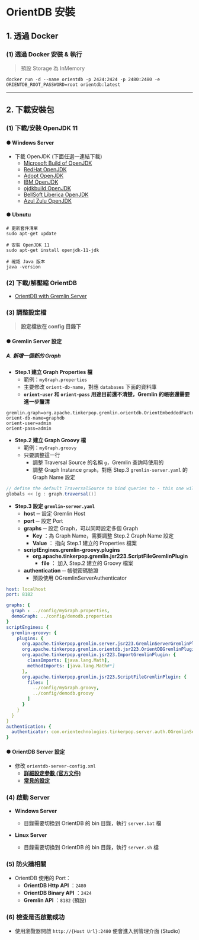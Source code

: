 # OrientDB 安裝

## 1. 透過 Docker

<h3>(1) 透過 Docker 安裝 & 執行</h3>

> 預設 Storage 為 InMemory

```shell
docker run -d --name orientdb -p 2424:2424 -p 2480:2480 -e ORIENTDB_ROOT_PASSWORD=root orientdb:latest
```





---

## 2. 下載安裝包

<h3>(1) 下載/安裝 OpenJDK 11</h3>

<h4>● Windows Server</h4>

* 下載 OpenJDK (下面任選一連結下載)
    * [Microsoft Build of OpenJDK](https://docs.microsoft.com/zh-tw/java/openjdk/download)
    * [RedHat OpenJDK](https://developers.redhat.com/products/openjdk/download)
    * [Adopt OpenJDK](https://adoptopenjdk.net/)
    * [IBM OpenJDK](https://www.ibm.com/support/pages/java-sdk-downloads)
    * [ojdkbuild OpenJDK](https://github.com/ojdkbuild/ojdkbuild)
    * [BellSoft Liberica OpenJDK](https://bell-sw.com/pages/downloads/#/java-11-lts)
    * [Azul Zulu OpenJDK](https://www.azul.com/downloads/?package=jdk)



<h4> ● Ubnutu</h4>

```shell
# 更新套件清單
sudo apt-get update

# 安裝 OpenJDK 11
sudo apt-get install openjdk-11-jdk

# 確認 Java 版本
java -version
```



<h3>(2) 下載/解壓縮 OrientDB</h3>

* [OrientDB with Gremlin Server](https://orientdb.org/download)



<h3>(3) 調整設定檔</h3>

> **設定檔放在 config 目錄下**

<h4>● Gremlin Server 設定</h4>

<h5>A. 新增一個新的 Graph</h5>

* **Step.1 建立 Graph Properties 檔**
    * 範例：`myGraph.properties`
    * 主要修改 `orient-db-name`，對應 `databases` 下面的資料庫
    * **`orient-user` 和 `orient-pass` 用途目前還不清楚，Gremlin 的帳密還需要進一步釐清**

```properties
gremlin.graph=org.apache.tinkerpop.gremlin.orientdb.OrientEmbeddedFactory
orient-db-name=graphdb
orient-user=admin
orient-pass=admin
```

* **Step.2 建立 Graph Groovy 檔**
    * 範例：`myGraph.groovy`
    * 只要調整這一行
        * 調整 Traversal Source 的名稱 `g`，Gremlin 查詢時使用的
        * 調整 Graph Instance `graph`，對應 Step.3 `gremlin-server.yaml` 的 Graph Name 設定

```groovy
// define the default TraversalSource to bind queries to - this one will be named "g".
globals << [g : graph.traversal()]
```

* **Step.3 設定 `gremlin-server.yaml`**
    * **host** ─ 設定 Gremlin Host 
    * **port** ─ 設定 Port
    * **graphs** ─ 設定 Graph，可以同時設定多個 Graph
        * **Key** ：為 Graph Name，需要調整 Step.2 Graph Name 設定
        * **Value** ： 指向 Step.1 建立的 Properties 檔案
    * **scriptEngines.gremlin-groovy.plugins**
        * **org.apache.tinkerpop.gremlin.jsr223.ScriptFileGremlinPlugin**
            * **file** ： 加入  Step.2 建立的 Groovy 檔案
    * **authentication** ─ 帳號密碼驗證
        * 預設使用 OGremlinServerAuthenticator

```yaml
host: localhost
port: 8182

graphs: {
  graph : ../config/myGraph.properties,
  demoGraph: ../config/demodb.properties
}
scriptEngines: {
  gremlin-groovy: {
    plugins: { 
      org.apache.tinkerpop.gremlin.server.jsr223.GremlinServerGremlinPlugin: {},
      org.apache.tinkerpop.gremlin.orientdb.jsr223.OrientDBGremlinPlugin: {},
      org.apache.tinkerpop.gremlin.jsr223.ImportGremlinPlugin: {
        classImports: [java.lang.Math], 
        methodImports: [java.lang.Math#*]
      },
      org.apache.tinkerpop.gremlin.jsr223.ScriptFileGremlinPlugin: {
        files: [
          ../config/myGraph.groovy,
          ../config/demodb.groovy
        ]
      }
    }
  }
}
authentication: {
  authenticator: com.orientechnologies.tinkerpop.server.auth.OGremlinServerAuthenticator
}
```



<h4>● OrientDB Server 設定</h4>

* 修改 `orientdb-server-config.xml`
    * **[詳細設定參數 (官方文件)](https://orientdb.org/docs/3.2.x/admin/Configuration.html)**
    * **[常見的設定](02-Configuration.md)**



<h3>(4) 啟動 Server</h3>

* **Windows Server**
    * 目錄需要切換到 OrientDB 的 bin 目錄，執行 `server.bat` 檔

* **Linux Server**
    * 目錄需要切換到 OrientDB 的 bin 目錄，執行 `server.sh` 檔



<h3>(5) 防火牆相關</h3>

* OrientDB 使用的 Port：
    * **OrientDB Http API** ：`2480`
    * **OrientDB Binary API** ：`2424`
    * **Gremlin API** ：`8182` (預設)



<h3>(6) 檢查是否啟動成功</h3>

* 使用瀏覽器開啟 `http://{Host Url}:2480` 便會進入到管理介面 (Studio)

